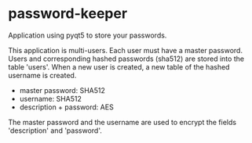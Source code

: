 # password-keeper
Application using pyqt5 to store your passwords. 

This application is multi-users. Each user must have a master password.
Users and corresponding hashed passwords (sha512) are stored into the table 'users'. When a new user is created, a new table of the hashed username is created.

- master password: SHA512
- username: SHA512
- description + password: AES
  
The master password and the username are used to encrypt the fields 'description' and 'password'.
